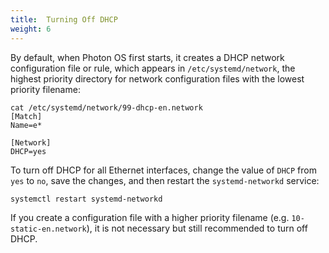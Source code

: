 ```yaml
---
title:  Turning Off DHCP
weight: 6
---
```


By default, when Photon OS first starts, it creates a DHCP network configuration file or rule, which appears in `/etc/systemd/network`, the highest priority directory for network configuration files with the lowest priority filename:

	cat /etc/systemd/network/99-dhcp-en.network
	[Match]
	Name=e*

	[Network]
	DHCP=yes

To turn off DHCP for all Ethernet interfaces, change the value of `DHCP` from `yes` to `no`, save the changes, and then restart the `systemd-networkd` service: 

	systemctl restart systemd-networkd

If you create a configuration file with a higher priority filename (e.g. `10-static-en.network`), it is not necessary but still recommended to turn off DHCP.
